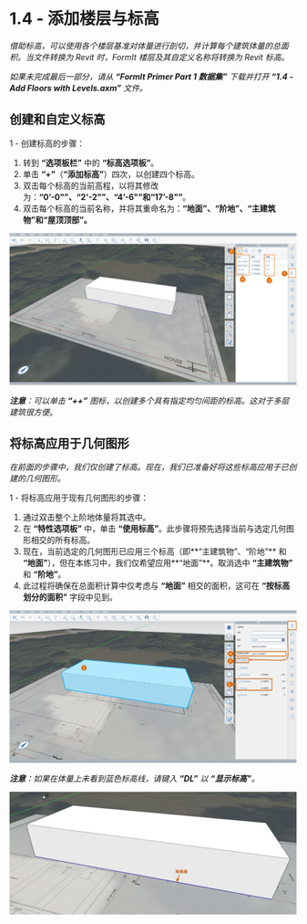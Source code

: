 # 1.4 - 添加楼层与标高

_借助标高，可以使用各个楼层基准对体量进行剖切，并计算每个建筑体量的总面积。当文件转换为 Revit 时，FormIt 楼层及其自定义名称将转换为 Revit 标高。_

_如果未完成最后一部分，请从 **“FormIt Primer Part 1 数据集”** 下载并打开 **“1.4 - Add Floors with Levels.axm”** 文件。_

## **创建和自定义标高**

1 - 创建标高的步骤：

1. 转到 **“选项板栏”** 中的 **“标高选项板”**。
2. 单击 **“+”**（**“添加标高”**）四次，以创建四个标高。
3. 双击每个标高的当前高程，以将其修改为：**“0’-0"”、“2'-2"”、“4’-6"”**和**“17’-8"”**。
4. 双击每个标高的当前名称，并将其重命名为：**“地面”、“阶地”、“主建筑物”**和**“屋顶顶部”。**

![](<../../.gitbook/assets/0 (16) (1).png>)

_**注意**：可以单击_ _**“++”**_ _图标，以创建多个具有指定均匀间距的标高。这对于多层建筑很方便_。

## **将标高应用于几何图形**

_在前面的步骤中，我们仅创建了标高。现在，我们已准备好将这些标高应用于已创建的几何图形。_

1 - 将标高应用于现有几何图形的步骤：

1. 通过双击整个上阶地体量将其选中。
2. 在 **“特性选项板”** 中，单击 **“使用标高”**。此步骤将预先选择当前与选定几何图形相交的所有标高。
3. 现在，当前选定的几何图形已应用三个标高（即**“主建筑物”、“阶地”** 和 **“地面”**），但在本练习中，我们仅希望应用**“地面”**。取消选中 **“主建筑物”** 和 **“阶地”**。
4. 此过程将确保在总面积计算中仅考虑与 **“地面”** 相交的面积，这可在 **“按标高划分的面积”** 字段中见到。

![](<../../.gitbook/assets/1 (4) (1).png>)

_**注意**：如果在体量上未看到蓝色标高线，请键入_ _**“DL”**_ _以_ _**“显示标高”**。_

![](<../../.gitbook/assets/2 (3) (1).png>)
